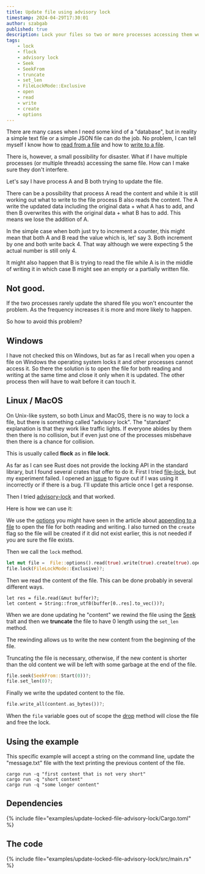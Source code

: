 ```yaml
---
title: Update file using advisory lock
timestamp: 2024-04-29T17:30:01
author: szabgab
published: true
description: Lock your files so two or more processes accessing them won't interfere.
tags:
    - lock
    - flock
    - advisory lock
    - Seek
    - SeekFrom
    - truncate
    - set_len
    - FileLockMode::Exclusive
    - open
    - read
    - write
    - create
    - options
---
```


There are many cases when I need some kind of a "database", but in reality a simple text file or a simple JSON file can do the job.
No problem, I can tell myself I know how to [read from a file](/slurp) and how to [write to a file](/write-to-a-file).

There is, however, a small possibility for disaster. What if I have multiple processes (or multiple threads) accessing the same file.
How can I make sure they don't interfere.

Let's say I have process A and B both trying to update the file.

There can be a possibility that process A read the content and while it is still working out what  to write to the file process B
also reads the content. The A write the updated data including the original data + what A has to add, and then B overwrites this
with the original data + what B has to add. This means we lose the addition of A.

In the simple case when both just try to increment a counter, this might mean that both A and B read the value which is, let' say 3.
Both increment by one and both write back 4. That way although we were expecting 5 the actual number is still only 4.

It might also happen that B is trying to read the file while A is in the middle of writing it in which case B might see an empty or
a partially written file.

## Not good.

If the two processes rarely update the shared file you won't encounter the problem.
As the frequency increases it is more and more likely to happen.

So how to avoid this problem?

## Windows

I have not checked this on Windows, but as far as I recall when you open a file on Windows the operating system locks it and other
processes cannot access it. So there the solution is to open the file for both reading and writing at the same time and close it
only when it is updated. The other process then will have to wait before it can touch it.


## Linux / MacOS

On Unix-like system, so both Linux and MacOS, there is no way to lock a file, but there is something called "advisory lock".
The "standard" explanation is that they work like traffic lights. If everyone abides by them then there is no collision, but if even
just one of the processes misbehave then there is a chance for collision.

This is usually called **flock** as in **file lock**.

As far as I can see Rust does not provide the locking API in the standard library, but I found several crates that offer to do it.
First I tried [file-lock](https://crates.io/crates/file-lock/), but my experiment failed.
I opened an [issue](https://github.com/alfiedotwtf/file-lock/issues/12) to figure out if I was using it incorrectly or if there is a bug.
I'll update this article once I get a response.

Then I tried [advisory-lock](https://crates.io/crates/advisory-lock) and that worked.

Here is how we can use it:

We use the [options](https://doc.rust-lang.org/std/fs/struct.File.html#method.options) you might have seen in the article about
[appending to a file](/append-to-a-file) to open the file for both reading and writing. I also turned on the `create` flag
so the file will be created if it did not exist earlier, this is not needed if you are sure the file exists.

Then we call the `lock` method.

```rust
let mut file =  File::options().read(true).write(true).create(true).open(filename)?;
file.lock(FileLockMode::Exclusive)?;
```

Then we read the content of the file. This can be done probably in several different ways.

```
let res = file.read(&mut buffer)?;
let content = String::from_utf8(buffer[0..res].to_vec())?;
```


When we are done updating he "content" we rewind the file using the [Seek](https://doc.rust-lang.org/std/io/trait.Seek.html) trait
and then we **truncate** the file to have 0 length using the `set_len` method.

The rewinding allows us to write the new content from the beginning of the file.

Truncating the file is necessary, otherwise, if the new content is shorter than the old content we will be left with some garbage at the end of the file.


```rust
file.seek(SeekFrom::Start(0))?;
file.set_len(0)?;
```

Finally we write the updated content to the file.

```rust
file.write_all(content.as_bytes())?;
```

When the `file` variable goes out of scope the [drop](/drop-the-destructor-of-rust-structs) method will close the file and free the lock.

## Using the example

This specific example will accept a string on the command line, update the "message.txt" file with the text printing the previous content of the file.

```
cargo run -q "first content that is not very short"
cargo run -q "short content"
cargo run -q "some longer content"
```


## Dependencies

{% include file="examples/update-locked-file-advisory-lock/Cargo.toml" %}

## The code


{% include file="examples/update-locked-file-advisory-lock/src/main.rs" %}




